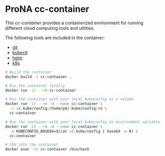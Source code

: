 # ProNA cc-container
This _cc-container_ provides a containerized environment for running different cloud computing tools and utilities.

The following tools are included in the container:
- [git](https://git-scm.com/)
- [kubectl](https://kubernetes.io/docs/reference/kubectl/overview/)
- [helm](https://helm.sh/)
- [k9s](https://k9scli.io/)

```bash
# Build the container
docker build -t cc-container .

# Run the container locally
docker run -it --rm cc-container

# Run the container with your local kubeconfig as a volume
docker run -it --rm -d --name cc-container \
  -v ~/.kube/config:/home/p4/.kube/config:ro \
  cc-container

# Run the container with your local kubeconfig as environment variable (base64 encoded)
docker run -it --rm -d --name cc-container \
  -e KUBECONFIG_BASE64=$(cat ~/.kube/config | base64 -w 0) \
  cc-container

# SSH into the container
docker exec -it cc-container /bin/bash
```